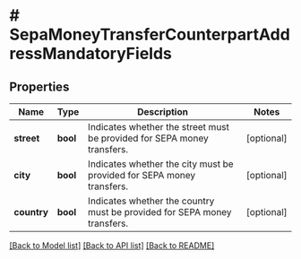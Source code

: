 # # SepaMoneyTransferCounterpartAddressMandatoryFields

## Properties

Name | Type | Description | Notes
------------ | ------------- | ------------- | -------------
**street** | **bool** | Indicates whether the street must be provided for SEPA money transfers. | [optional]
**city** | **bool** | Indicates whether the city must be provided for SEPA money transfers. | [optional]
**country** | **bool** | Indicates whether the country must be provided for SEPA money transfers. | [optional]

[[Back to Model list]](../../README.md#models) [[Back to API list]](../../README.md#endpoints) [[Back to README]](../../README.md)
